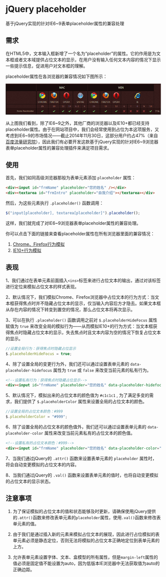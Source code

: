 # jQuery placeholder

基于jQuery实现的针对IE6~9表单placeholder属性的兼容处理

## 需求

在HTML5中，文本输入框新增了一个名为“placeholder”的属性。它的作用是为文本框或者文本域提供占位文本的显示，在用户没有输入任何文本内容的情况下显示一些提示信息，促进用户对文本框的理解。

placeholder属性在各浏览器的兼容情况如下图所示：

![img](images/HTML5_placeholder.png)

从上图我们看到，除了IE6~9之外，其他厂商的浏览器以及IE10+都已经支持placeholder属性。由于在网站项目中，我们会经常使用到占位为本这项服务，又考虑到IE6~9的市场情况——截止2014年11月30日，这部分用户约占47%（来自[百度流量研究院](http://tongji.baidu.com/data/browser/)），因此我们有必要开发这款基于jQuery实现的针对IE6~9浏览器表单placeholder属性的兼容处理插件来满足项目需求。

## 使用

首先，我们如同高级浏览器那般为表单元素添加 `placeholder` 属性：

```html
<div><input id="frmName" placeholder="您的姓名" /></div>
<div><textarea id="frmIntro" placeholder="自我介绍"></textarea></div>
```

然后，为这些元素执行 `.placeholder()` 函数调用：

```js
$("input[placeholder], textarea[placeholder]").placeholder();
```

这样，我们就完成了对IE6~9浏览器表单placeholder属性的兼容处理。

你可以点击下面的链接来查看placeholder属性在所有浏览器里面的兼容情况：

1. [Chrome、Firefox行为模拟](http://www.fedlife.cn/demo/jquery/jquery-placeholder/demo.html)
2. [IE10+行为模拟](http://www.fedlife.cn/demo/jquery/jquery-placeholder/demo-2.html)


## 表现

1、我们通过在表单元素前面插入`<ins>`标签来进行占位文本的输出，通过对该标签进行定位来模拟占位文本的样式表现。

2、默认情况下，我们模拟Chrome、Firefox浏览器中占位文本的行为方式：当文本框获得焦点时并不隐藏占位文本的显示，仅当输入内容后方才隐去。如果文本框从存在内容的情况下转变到置空的情况，那么占位文本将再次显示。

3、可以在执行 `.placeholder()` 函数调用之前对 `$.placeholderHideFocus` 属性赋值为 `true` 来改变全局的模拟行为——从而模拟IE10+的行为方式：当文本框获得焦点时隐藏占位文本的显示，失去焦点时且文本内容为空的情况下恢复占位文本的显示。

```js
//设置全局行为：获得焦点时隐藏占位显示
$.placeholderHideFocus = true;
```

4、除了设置全局的变更行为外，我们还可以通过设置表单元素的 `data-placeholder-hidefocus` 属性为 `true` 或 `false` 来改变当前元素的私有行为。

```html
<!--设置私有行为：获得焦点时隐藏占位显示-->
<div><input id="frmName" placeholder="您的姓名" data-placeholder-hidefocus="true" /></div>
```

5、默认情况下，模拟出来的占位文本的颜色值为 `#c1c1c1` , 为了满足多变的需求，我们提供了 `$.placeholderColor` 属性来设置全局的占位文本的颜色。

```js
//设置全局的占位文本颜色：#999
$.placeholderColor = "#999";
```

6、除了设置全局的占位文本的颜色值外，我们还可以通过设置表单元素的 `data-placeholder-color` 属性来改变当前元素私有的占位文本的颜色值。

```html
<!--设置私有的占位文本颜色：#999-->
<div><input id="frmName" placeholder="您的姓名" data-placeholder-color="#999" /></div>
```

7、当我们通过jQuery的 `.attr()` 函数来设置表单元素的 `placeholder` 属性时，将会自动变更模拟的占位文本的内容。

8、当我们通过jQuery的 `.val()` 函数来设置表单元素的值时，也将自动变更模拟的占位文本的显示状态。 

## 注意事项

1. 为了保证模拟的占位文本的值和状态能够及时更新，请确保使用jQuery提供的`.attr()`函数来修改表单元素的`placeholder`属性，使用`.val()`函数来修改表单元素的值。

2. 由于我们是通过插入新的元素来模拟占位文本的展现，因此进行占位模拟的表单元素必须是静态定位，否则无法将模拟的占位文本正确地定位到表单元素的上方。

3. 允许表单元素设置字体、文本、盒模型的所有属性，但是`margin-left`属性的值必须是固定值不能设置为auto，因为低版本IE浏览器中无法获取值为auto的正确边距。
